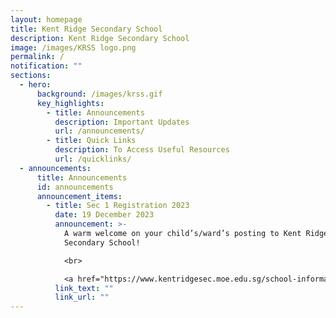 ```yaml
---
layout: homepage
title: Kent Ridge Secondary School
description: Kent Ridge Secondary School
image: /images/KRSS logo.png
permalink: /
notification: ""
sections:
  - hero:
      background: /images/krss.gif
      key_highlights:
        - title: Announcements
          description: Important Updates
          url: /announcements/
        - title: Quick Links
          description: To Access Useful Resources
          url: /quicklinks/
  - announcements:
      title: Announcements
      id: announcements
      announcement_items:
        - title: Sec 1 Registration 2023
          date: 19 December 2023
          announcement: >-
            A warm welcome on your child’s/ward’s posting to Kent Ridge
            Secondary School!

            <br>

            <a href="https://www.kentridgesec.moe.edu.sg/school-information/sec-1-registration-2023/">Read more</a>
          link_text: ""
          link_url: ""
---
```

